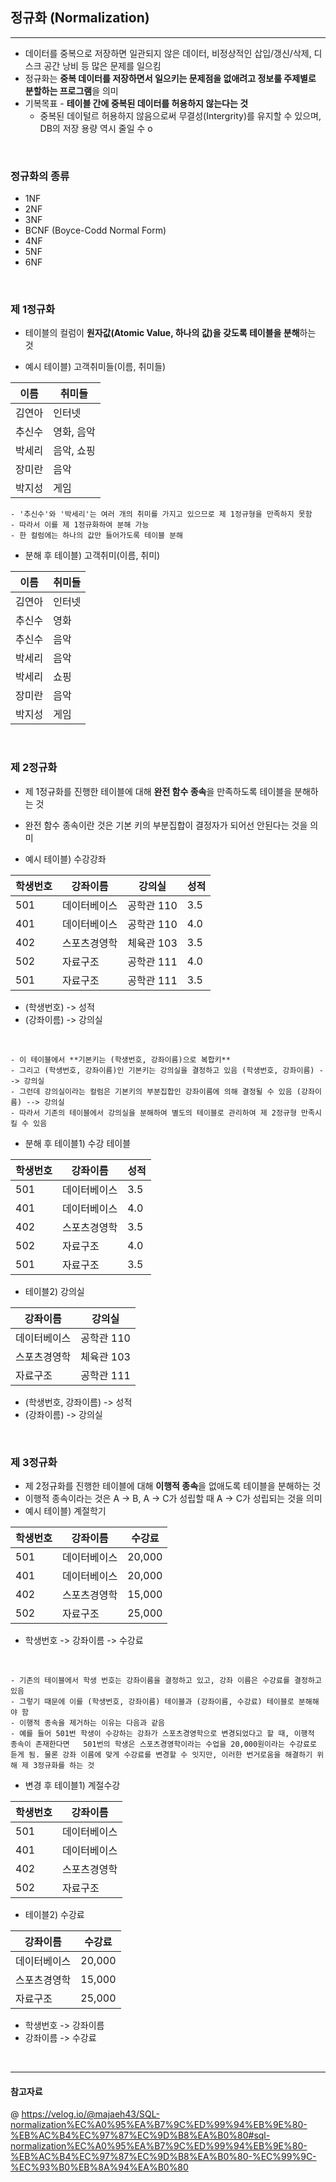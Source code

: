 ## 정규화 (Normalization)
--- 
- 데이터를 중복으로 저장하면 일관되지 않은 데이터, 비정상적인 삽입/갱신/삭제, 디스크 공간 낭비 등 많은 문제를 일으킴
- 정규화는 **중복 데이터를 저장하면서 일으키는 문제점을 없애려고 정보룰 주제별로 분할하는 프로그램**을 의미
- 기복목표 - **테이블 간에 중복된 데이터를 허용하지 않는다는 것**
  - 중복된 데이털르 허용하지 않음으로써 무결성(Intergrity)를 유지할 수 있으며, DB의 저장 용량 역시 줄일 수 o

<br>

### 정규화의 종류
- 1NF
- 2NF
- 3NF
- BCNF (Boyce-Codd Normal Form)
- 4NF
- 5NF
- 6NF

<br>

### 제 1정규화 
- 테이블의 컬럼이 **원자값(Atomic Value, 하나의 값)을 갖도록 테이블을 분해**하는 것 

- 예시 테이블) 고객취미들(이름, 취미들)

|이름       | 취미들                   |
|-----------|-------------------------|
|김연아     |인터넷                    |
|추신수     |영화, 음악                |
|박세리     |음악, 쇼핑                |
|장미란     |음악                      |
|박지성     |게임                      |

    - '추신수'와 '박세리'는 여러 개의 취미를 가지고 있으므로 제 1정규형을 만족하지 못함 
    - 따라서 이를 제 1정규화하여 분해 가능 
    - 한 컬럼에는 하나의 값만 들어가도록 테이블 분해 

- 분해 후 테이블) 고객취미(이름, 취미)

|이름       | 취미들                   |
|-----------|-------------------------|
|김연아     |인터넷                    |
|추신수     |영화                      |
|추신수     |음악                      |
|박세리     |음악                      |
|박세리     |쇼핑                      |
|장미란     |음악                      |
|박지성     |게임                      |

<br>

### 제 2정규화 
- 제 1정규화를 진행한 테이블에 대해 **완전 함수 종속**을 만족하도록 테이블을 분해하는 것 
- 완전 함수 종속이란 것은 기본 키의 부분집합이 결정자가 되어선 안된다는 것을 의미 
  
- 예시 테이블) 수강강좌 
  
|학생번호     |강좌이름           |강의실          |성적     |
|------------|-------------------|---------------|----------|
|501         |데이터베이스        |공학관 110     |3.5       |
|401         |데이터베이스        |공학관 110     |4.0       |
|402         |스포츠경영학        |체육관 103     |3.5       |
|502         |자료구조            |공학관 111     |4.0       |
|501         |자료구조            |공학관 111     |3.5       |

- (학생번호) -> 성적 
- (강좌이름) -> 강의실

<br> 

    - 이 테이블에서 **기본키는 (학생번호, 강좌이름)으로 복합키**
    - 그리고 (학생번호, 강좌이름)인 기본키는 강의실을 결정하고 있음 (학생번호, 강좌이름) --> 강의실 
    - 그런데 강의실이라는 컬럼은 기본키의 부분집합인 강좌이름에 의해 결정될 수 있음 (강좌이름) --> 강의실 
    - 따라서 기존의 테이블에서 강의실을 분해하여 별도의 테이블로 관리하여 제 2정규형 만족시킬 수 있음 

- 분해 후 테이블1) 수강 테이블 
  
| 학생번호 | 강좌이름       | 성적     |
|---------|----------------|----------|
|501      |데이터베이스     |3.5       |
|401      |데이터베이스     |4.0       |
|402      |스포츠경영학     |3.5       |
|502      |자료구조         |4.0       |
|501      |자료구조         |3.5       |

- 테이블2) 강의실

|강좌이름    | 강의실      |
|-----------|-------------|
|데이터베이스|공학관 110   |
|스포츠경영학|체육관 103   |
|자료구조    |공학관 111   |

- (학생번호, 강좌이름) -> 성적
- (강좌이름) -> 강의실 

<br>

### 제 3정규화 
- 제 2정규화를 진행한 테이블에 대해 **이행적 종속**을 없애도록 테이블을 분해하는 것 
- 이행적 종속이라는 것은 A -> B, A -> C가 성립할 때 A -> C가 성립되는 것을 의미 
- 예시 테이블) 계절학기

|학생번호   |강좌이름          |수강료    |
|----------|------------------|---------|
|501       |데이터베이스       |20,000   |
|401       |데이터베이스       |20,000   |
|402       |스포츠경영학       |15,000   |
|502       |자료구조           |25,000   |

- 학생번호 -> 강좌이름 -> 수강료 
  
<br>

    - 기존의 테이블에서 학생 번호는 강좌이름을 결정하고 있고, 강좌 이름은 수강료를 결정하고 있음
    - 그렇기 때문에 이를 (학생번호, 강좌이름) 테이블과 (강좌이름, 수강료) 테이블로 분해해야 함 
    - 이행적 종속을 제거하는 이유는 다음과 같음 
    - 예를 들어 501번 학생이 수강하는 강좌가 스포츠경영학으로 변경되었다고 할 때, 이행적 종속이 존재한다면   501번의 학생은 스포츠경영학이라는 수업을 20,000원이라는 수강료로 듣게 됨. 물론 강좌 이름에 맞게 수강료를 변경할 수 잇지만, 이러한 번거로움을 해결하기 위해 제 3정규화를 하는 것 

- 변경 후 테이블1) 계절수강 

|학생번호    |강좌이름      |
|-----------|--------------|
|501        |데이터베이스   |
|401        |데이터베이스   |
|402        |스포츠경영학   |
|502        |자료구조       |

- 테이블2) 수강료 

|강좌이름    |수강료      |
|-----------|------------|
|데이터베이스|20,000      |
|스포츠경영학|15,000      |
|자료구조    |25,000     |

- 학생번호 -> 강좌이름
- 강좌이름 -> 수강료 

<br>

--- 
#### 참고자료 
@ https://velog.io/@majaeh43/SQL-normalization%EC%A0%95%EA%B7%9C%ED%99%94%EB%9E%80-%EB%AC%B4%EC%97%87%EC%9D%B8%EA%B0%80#sql-normalization%EC%A0%95%EA%B7%9C%ED%99%94%EB%9E%80-%EB%AC%B4%EC%97%87%EC%9D%B8%EA%B0%80-%EC%99%9C-%EC%93%B0%EB%8A%94%EA%B0%80

